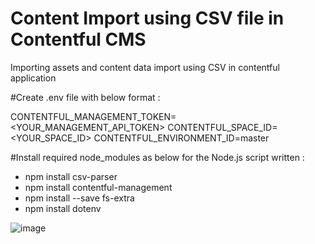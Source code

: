 # Content Import using CSV file in Contentful CMS
Importing assets and content data import using CSV in contentful application

#Create .env file with below format : 

CONTENTFUL_MANAGEMENT_TOKEN=<YOUR_MANAGEMENT_API_TOKEN>
CONTENTFUL_SPACE_ID=<YOUR_SPACE_ID>
CONTENTFUL_ENVIRONMENT_ID=master

#Install required node_modules as below for the Node.js script written : 

- npm install csv-parser
- npm install contentful-management
- npm install --save fs-extra
- npm install dotenv

![image](https://github.com/user-attachments/assets/0bc703a2-7e9c-4173-8526-ad53810577e2)
